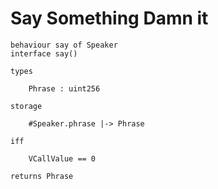 # Say Something Damn it

```act
behaviour say of Speaker
interface say()

types

    Phrase : uint256

storage

    #Speaker.phrase |-> Phrase

iff

    VCallValue == 0

returns Phrase
```